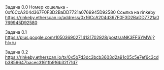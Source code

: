 Задача 0.0
Номер кошелька - 0xf6CcA204d367F0F3D2BaDD7721a0769945D92580
Ссылка на rinkeby https://rinkeby.etherscan.io/address/0xf6CcA204d367F0F3D2BaDD7721a0769945D92580

Задача 0.1
https://plus.google.com/105036902714131702928/posts/aNK3FFSYMWj?hl=ru

Задача 0.2
https://rinkeby.etherscan.io/tx/0x5b7d3dc3bcb3603d2a91c05c5e7ef6c3cdb3859647bacec3161fb9f6b32f71d7


